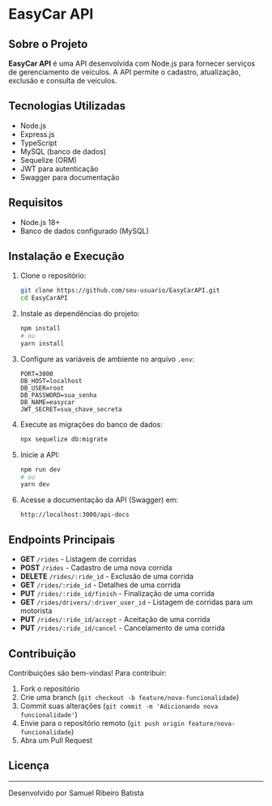 # EasyCar API

## Sobre o Projeto

**EasyCar API** é uma API desenvolvida com Node.js para fornecer serviços de gerenciamento de veículos. A API permite o cadastro, atualização, exclusão e consulta de veículos.

## Tecnologias Utilizadas
- Node.js
- Express.js
- TypeScript
- MySQL (banco de dados)
- Sequelize (ORM)
- JWT para autenticação
- Swagger para documentação

## Requisitos
- Node.js 18+
- Banco de dados configurado (MySQL)

## Instalação e Execução

1. Clone o repositório:
   ```sh
   git clone https://github.com/seu-usuario/EasyCarAPI.git
   cd EasyCarAPI
   ```

2. Instale as dependências do projeto:
   ```sh
   npm install
   # ou
   yarn install
   ```

3. Configure as variáveis de ambiente no arquivo `.env`:
   ```env
   PORT=3000
   DB_HOST=localhost
   DB_USER=root
   DB_PASSWORD=sua_senha
   DB_NAME=easycar
   JWT_SECRET=sua_chave_secreta
   ```

4. Execute as migrações do banco de dados:
   ```sh
   npx sequelize db:migrate
   ```

5. Inicie a API:
   ```sh
   npm run dev
   # ou
   yarn dev
   ```

6. Acesse a documentação da API (Swagger) em:
   ```
   http://localhost:3000/api-docs
   ```

## Endpoints Principais
- **GET** `/rides` - Listagem de corridas
- **POST** `/rides` - Cadastro de uma nova corrida
- **DELETE** `/rides/:ride_id` - Exclusão de uma corrida
- **GET** `/rides/:ride_id` - Detalhes de uma corrida
- **PUT** `/rides/:ride_id/finish` - Finalização de uma corrida
- **GET** `/rides/drivers/:driver_user_id` - Listagem de corridas para um motorista
- **PUT** `/rides/:ride_id/accept` - Aceitação de uma corrida
- **PUT** `/rides/:ride_id/cancel` - Cancelamento de uma corrida

## Contribuição
Contribuições são bem-vindas! Para contribuir:
1. Fork o repositório
2. Crie uma branch (`git checkout -b feature/nova-funcionalidade`)
3. Commit suas alterações (`git commit -m 'Adicionando nova funcionalidade'`)
4. Envie para o repositório remoto (`git push origin feature/nova-funcionalidade`)
5. Abra um Pull Request

## Licença
---
Desenvolvido por Samuel Ribeiro Batista

